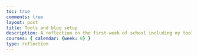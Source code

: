 ```yaml
---
toc: true
comments: true
layout: post
title: Tools and blog setup
description: A reflection on the first week of school including my tools and blog setup
courses: { calendar: {week: 0} }
type: reflection
---
```


